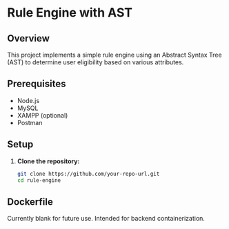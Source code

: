 # Rule Engine with AST

## Overview
This project implements a simple rule engine using an Abstract Syntax Tree (AST) to determine user eligibility based on various attributes.

## Prerequisites
- Node.js
- MySQL
- XAMPP (optional)
- Postman

## Setup
1. **Clone the repository:**
   ```sh
   git clone https://github.com/your-repo-url.git
   cd rule-engine

## Dockerfile
Currently blank for future use. Intended for backend containerization.
